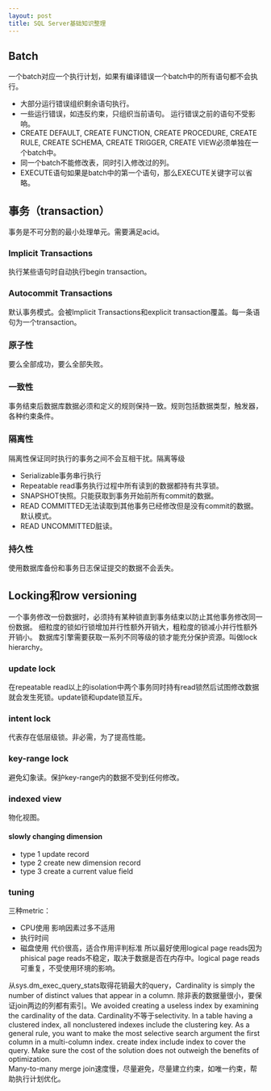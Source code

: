 ```yaml
---
layout: post
title: SQL Server基础知识整理
---
```

## Batch

一个batch对应一个执行计划，如果有编译错误一个batch中的所有语句都不会执行。
- 大部分运行错误组织剩余语句执行。
- 一些运行错误，如违反约束，只组织当前语句。
运行错误之前的语句不受影响。
- CREATE DEFAULT, CREATE FUNCTION, CREATE PROCEDURE, CREATE RULE, CREATE SCHEMA, CREATE TRIGGER, CREATE VIEW必须单独在一个batch中。
- 同一个batch不能修改表，同时引入修改过的列。
- EXECUTE语句如果是batch中的第一个语句，那么EXECUTE关键字可以省略。

## 事务（transaction）

事务是不可分割的最小处理单元。需要满足acid。

### Implicit Transactions

执行某些语句时自动执行begin transaction。

### Autocommit Transactions

默认事务模式。会被Implicit Transactions和explicit transaction覆盖。每一条语句为一个transaction。

### 原子性

要么全部成功，要么全部失败。

### 一致性

事务结束后数据库数据必须和定义的规则保持一致。规则包括数据类型，触发器，各种约束条件。

### 隔离性

隔离性保证同时执行的事务之间不会互相干扰。隔离等级
- Serializable事务串行执行
- Repeatable read事务执行过程中所有读到的数据都持有共享锁。
- SNAPSHOT快照。只能获取到事务开始前所有commit的数据。
- READ COMMITTED无法读取到其他事务已经修改但是没有commit的数据。默认模式。
- READ UNCOMMITTED脏读。

### 持久性

使用数据库备份和事务日志保证提交的数据不会丢失。

## Locking和row versioning
一个事务修改一份数据时，必须持有某种锁直到事务结束以防止其他事务修改同一份数据。
细粒度的锁如行锁增加并行性额外开销大，粗粒度的锁减小并行性额外开销小。
数据库引擎需要获取一系列不同等级的锁才能充分保护资源。叫做lock hierarchy。

### update lock
在repeatable read以上的isolation中两个事务同时持有read锁然后试图修改数据就会发生死锁。update锁和update锁互斥。

### intent lock
代表存在低层级锁。非必需，为了提高性能。

### key-range lock
避免幻象读。保护key-range内的数据不受到任何修改。

### indexed view
物化视图。

#### slowly changing dimension
- type 1 update record
- type 2 create new dimension record
- type 3 create a current value field

### tuning
三种metric：
- CPU使用 影响因素过多不适用
- 执行时间 
- 磁盘使用 代价很高，适合作用评判标准
所以最好使用logical page reads因为phisical page reads不稳定，取决于数据是否在内存中。logical page reads可重复，不受使用环境的影响。

从sys.dm_exec_query_stats取得花销最大的query，Cardinality is simply the number of distinct values that appear in a column. 除非表的数据量很小，要保证join两边的列都有索引。We avoided creating a useless index by examining the cardinality of the data. Cardinality不等于selectivity.
In a table having a clustered index, all nonclustered indexes include the clustering key. As a general rule, you want to make the most selective search argument the first column in a multi-column index. create index include index to cover the query. Make sure the cost of the solution does not outweigh the benefits of optimization.  
Many-to-many merge join速度慢，尽量避免，尽量建立约束，如唯一约束，帮助执行计划优化。
